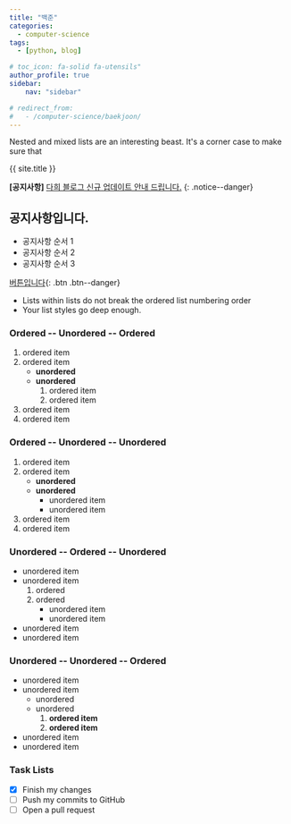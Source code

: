 ```yaml
---
title: "백준"
categories:
  - computer-science
tags:
  - [python, blog]

# toc_icon: fa-solid fa-utensils"
author_profile: true
sidebar:
    nav: "sidebar"

# redirect_from:
#   - /computer-science/baekjoon/
---
```

Nested and mixed lists are an interesting beast. It's a corner case to make sure that

{{ site.title }}

**[공지사항]** [다희 블로그 신규 업데이트 안내 드립니다.](https://naver.com)
{: .notice--danger}

<div class="notice--success">
<h2> 공지사항입니다. </h2>
<ul>
    <li>공지사항 순서 1</li>
    <li>공지사항 순서 2</li>
    <li>공지사항 순서 3</li>
</ul>
</div>

[버튼입니다](https://naver.com){: .btn .btn--danger}


* Lists within lists do not break the ordered list numbering order
* Your list styles go deep enough.

### Ordered -- Unordered -- Ordered

1. ordered item
2. ordered item 
   * **unordered**
   * **unordered** 
     1. ordered item
     2. ordered item
3. ordered item
4. ordered item

### Ordered -- Unordered -- Unordered

1. ordered item
2. ordered item 
   * **unordered**
   * **unordered** 
     * unordered item
     * unordered item
3. ordered item
4. ordered item

### Unordered -- Ordered -- Unordered

* unordered item
* unordered item 
  1. ordered
  2. ordered 
     * unordered item
     * unordered item
* unordered item
* unordered item

### Unordered -- Unordered -- Ordered

* unordered item
* unordered item 
  * unordered
  * unordered 
    1. **ordered item**
    2. **ordered item**
* unordered item
* unordered item

### Task Lists

- [x] Finish my changes
- [ ] Push my commits to GitHub
- [ ] Open a pull request